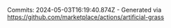 Commits: 2024-05-03T16:19:40.874Z - Generated via https://github.com/marketplace/actions/artificial-grass
<br>
